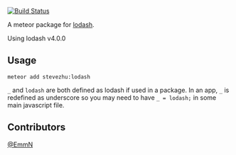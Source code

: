[![Build Status](https://travis-ci.org/stevezhu/meteor-lodash.svg?branch=master)](https://travis-ci.org/stevezhu/meteor-lodash)

A meteor package for [lodash](http://lodash.com/).

Using lodash v4.0.0


## Usage

```
meteor add stevezhu:lodash
```

`_` and `lodash` are both defined as lodash if used in a package.
In an app, `_` is redefined as underscore so you may need to have `_ = lodash;` in some main javascript file.

## Contributors

[@EmmN](https://github.com/EmmN)
